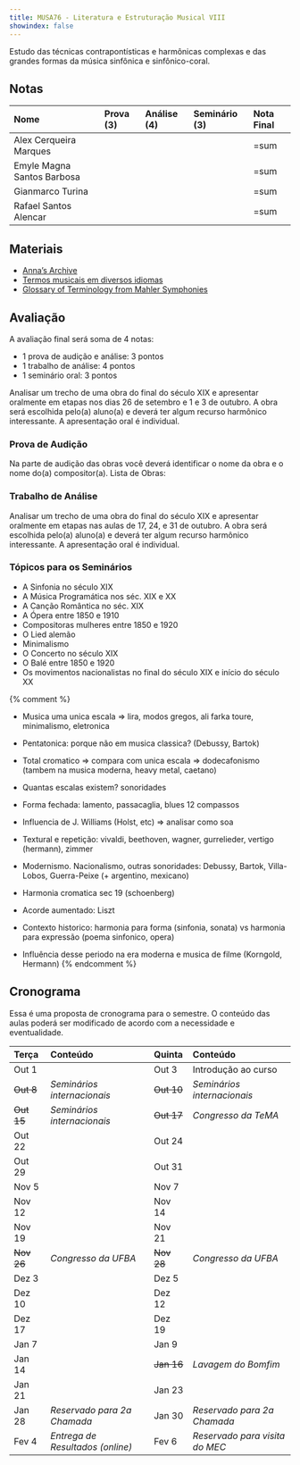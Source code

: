 ```yaml
---
title: MUSA76 - Literatura e Estruturação Musical VIII
showindex: false
---
```


Estudo das técnicas contrapontísticas e harmônicas complexas e das grandes
formas da música sinfônica e sinfônico-coral.

## Notas

| Nome                       | Prova (3) | Análise (4) | Seminário (3) | Nota Final |
|:---------------------------|:----------|:------------|:--------------|:-----------|
| Alex Cerqueira Marques     |           |             |               | =sum       |
| Emyle Magna Santos Barbosa |           |             |               | =sum       |
| Gianmarco Turina           |           |             |               | =sum       |
| Rafael Santos Alencar      |           |             |               | =sum       |


## Materiais

- [Anna’s Archive](https://annas-archive.org)
- [Termos musicais em diversos idiomas](https://web.library.yale.edu/cataloging/music/instname)
- [Glossary of Terminology from Mahler Symphonies](https://www.orchestralibrary.com/reftables/mahler2gloss.html)

## Avaliação

A avaliação final será soma de 4 notas:

- 1 prova de audição e análise: 3 pontos
- 1 trabalho de análise: 4 pontos
- 1 seminário oral: 3 pontos

Analisar um trecho de uma obra do final do século XIX e apresentar oralmente em
etapas nos dias 26 de setembro e 1 e 3 de outubro. A obra será escolhida pelo(a)
aluno(a) e deverá ter algum recurso harmônico interessante. A apresentação oral
é individual.

### Prova de Audição

Na parte de audição das obras você deverá identificar o nome da obra e o nome
do(a) compositor(a). Lista de Obras:


### Trabalho de Análise

Analisar um trecho de uma obra do final do século XIX e apresentar oralmente em
etapas nas aulas de 17, 24, e 31 de outubro. A obra será escolhida pelo(a)
aluno(a) e deverá ter algum recurso harmônico interessante. A apresentação oral
é individual.


### Tópicos para os Seminários

- A Sinfonia no século XIX
- A Música Programática nos séc. XIX e XX
- A Canção Romântica no séc. XIX
- A Ópera entre 1850 e 1910
- Compositoras mulheres entre 1850 e 1920
- O Lied alemão
- Minimalismo
- O Concerto no século XIX
- O Balé entre 1850 e 1920
- Os movimentos nacionalistas no final do século XIX e início do século XX

{% comment %}
- Musica uma unica escala => lira, modos gregos, ali farka toure, minimalismo, eletronica
- Pentatonica: porque não em musica classica? (Debussy, Bartok)
- Total cromatico => compara com unica escala => dodecafonismo (tambem na musica moderna, heavy metal, caetano)
- Quantas escalas existem? sonoridades
- Forma fechada: lamento, passacaglia, blues 12 compassos
- Influencia de J. Williams (Holst, etc) => analisar como soa
- Textural e repetição: vivaldi, beethoven, wagner, gurrelieder, vertigo (hermann), zimmer
- Modernismo. Nacionalismo, outras sonoridades: Debussy, Bartok, Villa-Lobos, Guerra-Peixe (+ argentino, mexicano)

- Harmonia cromatica sec 19 (schoenberg)
- Acorde aumentado: Liszt
- Contexto historico: harmonia para forma (sinfonia, sonata) vs harmonia para expressão (poema sinfonico, opera)
- Influência desse periodo na era moderna e musica de filme (Korngold, Hermann)
{% endcomment %}


## Cronograma

Essa é uma proposta de cronograma para o semestre. O conteúdo das aulas poderá
ser modificado de acordo com a necessidade e eventualidade.

| Terça      | Conteúdo                         | Quinta     | Conteúdo                       |
|:-----------|:---------------------------------|:-----------|:-------------------------------|
| Out 1      |                                  | Out 3      | Introdução ao curso            |
| ~~Out 8~~  | *Seminários internacionais*      | ~~Out 10~~ | *Seminários internacionais*    |
| ~~Out 15~~ | *Seminários internacionais*      | ~~Out 17~~ | *Congresso da TeMA*            |
| Out 22     |                                  | Out 24     |                                |
| Out 29     |                                  | Out 31     |                                |
| Nov 5      |                                  | Nov 7      |                                |
| Nov 12     |                                  | Nov 14     |                                |
| Nov 19     |                                  | Nov 21     |                                |
| ~~Nov 26~~ | *Congresso da UFBA*              | ~~Nov 28~~ | *Congresso da UFBA*            |
| Dez 3      |                                  | Dez 5      |                                |
| Dez 10     |                                  | Dez 12     |                                |
| Dez 17     |                                  | Dez 19     |                                |
| Jan 7      |                                  | Jan 9      |                                |
| Jan 14     |                                  | ~~Jan 16~~ | _Lavagem do Bomfim_            |
| Jan 21     |                                  | Jan 23     |                                |
| Jan 28     | *Reservado para 2a Chamada*      | Jan 30     | *Reservado para 2a Chamada*    |
| Fev 4      | *Entrega de Resultados (online)* | Fev 6      | *Reservado para visita do MEC* |
